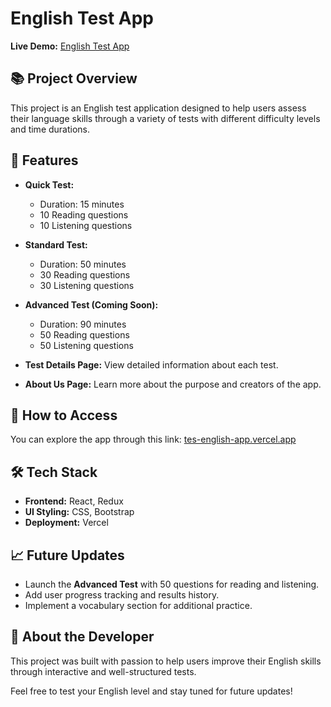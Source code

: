 # English Test App

**Live Demo:** [English Test App](https://tes-english-app.vercel.app/)

## 📚 Project Overview
This project is an English test application designed to help users assess their language skills through a variety of tests with different difficulty levels and time durations.

## 🧠 Features
- **Quick Test:**
  - Duration: 15 minutes
  - 10 Reading questions
  - 10 Listening questions

- **Standard Test:**
  - Duration: 50 minutes
  - 30 Reading questions
  - 30 Listening questions

- **Advanced Test (Coming Soon):**
  - Duration: 90 minutes
  - 50 Reading questions
  - 50 Listening questions

- **Test Details Page:** View detailed information about each test.
- **About Us Page:** Learn more about the purpose and creators of the app.

## 🚀 How to Access
You can explore the app through this link: [tes-english-app.vercel.app](https://tes-english-app.vercel.app/)

## 🛠️ Tech Stack
- **Frontend:** React, Redux
- **UI Styling:** CSS, Bootstrap
- **Deployment:** Vercel

## 📈 Future Updates
- Launch the **Advanced Test** with 50 questions for reading and listening.
- Add user progress tracking and results history.
- Implement a vocabulary section for additional practice.

## 👥 About the Developer
This project was built with passion to help users improve their English skills through interactive and well-structured tests.

Feel free to test your English level and stay tuned for future updates!


